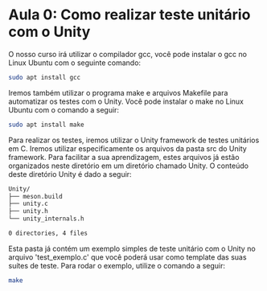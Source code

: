 # Aula 0: Como realizar teste unitário com o Unity

O nosso curso irá utilizar o compilador gcc, você pode instalar o gcc no Linux Ubuntu com o seguinte comando:

```sh
sudo apt install gcc
```

Iremos também utilizar o programa make e arquivos Makefile para automatizar os testes com o Unity. Você pode instalar o make no
Linux Ubuntu com o comando a seguir:

```sh
sudo apt install make
```

Para realizar os testes, iremos utilizar o Unity framework de testes unitários em C. Iremos utilizar especificamente os arquivos da pasta
src do Unity framework. Para facilitar a sua aprendizagem, estes arquivos já estão organizados neste diretório em um diretório chamado Unity.
O conteúdo deste diretório Unity é dado a seguir:

```sh
Unity/
├── meson.build
├── unity.c
├── unity.h
└── unity_internals.h

0 directories, 4 files
```

Esta pasta já contém um exemplo simples de teste unitário com o Unity no arquivo 'test_exemplo.c'
que você poderá usar como template das suas suítes de teste. Para rodar o exemplo,
utilize o comando a seguir:

```sh
make
```
